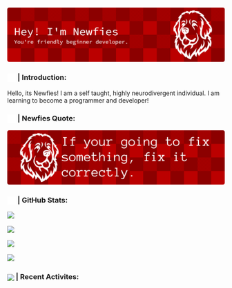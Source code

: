 ![Logo](res/banner.png)
<!--| [![portfolio](https://img.shields.io/badge/Ko--fi-000?style=for-the-badge&logo=ko-fi&logoColor=white)](https://google.com) | [![portfolio](https://img.shields.io/badge/Ko--fi-000?style=for-the-badge&logo=ko-fi&logoColor=white)](https://google.com) | [![portfolio](https://img.shields.io/badge/Ko--fi-000?style=for-the-badge&logo=ko-fi&logoColor=white)](https://google.com) | [![portfolio](https://img.shields.io/badge/Ko--fi-000?style=for-the-badge&logo=ko-fi&logoColor=white)](https://google.com) | [![portfolio](https://img.shields.io/badge/Ko--fi-000?style=for-the-badge&logo=ko-fi&logoColor=white)](https://google.com) |
|-----------------------------|-----------------------------|-----------------------------|-----------------------------|-----------------------------|
-->

<h3>
  <img src="res/introduction-icon.svg" width="20" align="absmiddle"/> | Introduction:
  <!-- Image By FontAwesome.com : https://fontawesome.com/icons/user -->
</h3>


Hello, its Newfies! I am a self taught, highly neurodivergent individual. I am learning to become a programmer and developer!

<h3>
  <img src="res/quote.svg" width="20" align="absmiddle"/> | Newfies Quote:
  <!-- Image By FontAwesome.com : https://fontawesome.com/icons/message -->
</h3>

<!--QUOTE-START-->
![Quote](https://raw.githubusercontent.com/Newfies/Newfies/refs/heads/main/res/quote.png?1756903204)
<!--QUOTE-END-->

<h3>
    <img src="res/stats.svg" width="20" align="absmiddle"/> | GitHub Stats:
    <!-- Image By FontAwesome.com : https://fontawesome.com/icons/message -->
</h3>

![](https://github-readme-stats.vercel.app/api?username=newfies&theme=shadow_red&show_icons=true&border_color=bb0000&text_color=ffffff&title_color=ffffff&icon_color=ffffff&bg_color=8c0000&card_width=530)<br/>

![](https://github-readme-stats.vercel.app/api/top-langs/?username=Newfies&&theme=shadow_red&show_icons=true&border_color=bb0000&text_color=ffffff&title_color=ffffff&icon_color=ffffff&bg_color=8c0000&hide_border=false&include_all_commits=true&count_private=true&card_width=530)<br/>

![](https://github-readme-stats.vercel.app/api/wakatime?username=Newfies&theme=shadow_red&show_icons=true&border_color=bb0000&text_color=ffffff&title_color=ffffff&icon_color=ffffff&bg_color=8c0000&card_width=530)<br/>

![](https://github-contributor-stats.vercel.app/api?username=Newfies&limit=5&theme=shadow_red&show_icons=true&border_color=bb0000&text_color=ffffff&title_color=ffffff&icon_color=ffffff&bg_color=8c0000&combine_all_yearly_contributions=true&card_width=530)<br/>

<h3>
    <img src="https://cdn.simpleicons.org/github/ffffff" width="20" align="absmiddle"/> | Recent Activites:
</h3>

<!--START_SECTION:activity-->
<!--END_SECTION:activity-->